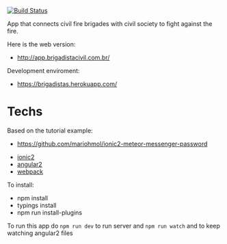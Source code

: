 [![Build Status](https://travis-ci.org/mariohmol/brigadistas.svg?branch=master)](https://travis-ci.org/mariohmol/brigadistas)

App that connects civil fire brigades with civil society to fight against the fire.

Here is the web version:

* http://app.brigadistacivil.com.br/

Development enviroment:

* https://brigadistas.herokuapp.com/

# Techs

Based on the tutorial example:

* https://github.com/mariohmol/ionic2-meteor-messenger-password

- [ionic2](ionicframework.com/docs/v2)
- [angular2](angular.io)
- [webpack](webpack.com)

To install:

* npm install
* typings install
* npm run install-plugins

To run this app do `npm run dev` to run server and `npm run watch` and to keep watching angular2 files
